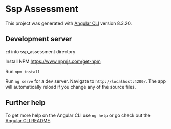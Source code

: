 # Ssp Assessment

This project was generated with [Angular CLI](https://github.com/angular/angular-cli) version 8.3.20.

## Development server

`cd` into ssp_assessment directory

Install NPM https://www.npmjs.com/get-npm

Run `npm install`

Run `ng serve` for a dev server. Navigate to `http://localhost:4200/`. The app will automatically reload if you change any of the source files.

## Further help

To get more help on the Angular CLI use `ng help` or go check out the [Angular CLI README](https://github.com/angular/angular-cli/blob/master/README.md).
